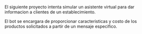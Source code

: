 El siguiente proyecto intenta simular un asistente virtual para dar informacion a clientes de un establecimiento.

El bot se encargara de proporcionar caracteristicas y costo de los productos solicitados a partir de un mensaje especifico. 